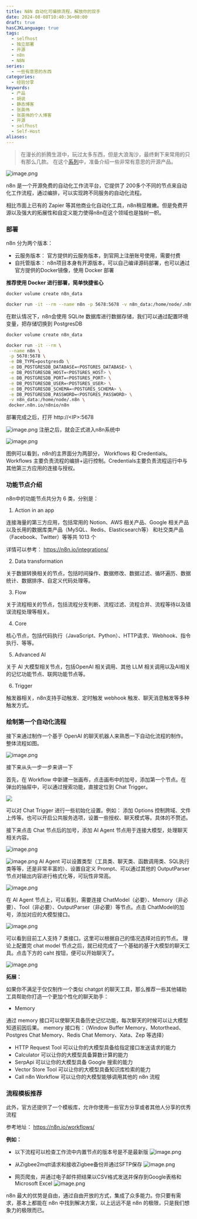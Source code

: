 ```yaml
---
title: N8N 自动化可编排流程，解放你的双手
date: 2024-08-08T10:40:36+08:00
draft: true
hasCJKLanguage: true
tags:
  - selfhost
  - 独立部署
  - 开源
  - n8n
  - N8N
series:
  - 一些有意思的东西
categories:
  - 经验分享
keywords:
  - 产品
  - 胡说
  - 静态博客
  - 张英伟
  - 张英伟的个人博客
  - 开源
  - selfhost
  - Self-Host
aliases:
---
```

> 在漫长的折腾生涯中，玩过太多东西，但是大浪淘沙，最终剩下来常用的只有那么几款。 在这个[系列](/tags/selfhost/)中，准备介绍一些非常有意思的开源产品。


![image.png](https://hushuo.zhangyingwei.com/20240808110428.png)


n8n 是一个开源免费的自动化工作流平台，它提供了 200多个不同的节点来自动化工作流程，通过编排，可以实现跨不同服务的自动化流程。

相比市面上已有的 Zapier 等其他商业化自动化工具，n8n稍显稚嫩。但是免费开源以及强大的拓展性和自定义能力使得n8n在这个领域也是独树一帜。 


### 部署

n8n 分为两个版本：
- 云服务版本： 官方提供的云服务版本，到官网上注册账号使用，需要付费
- 自托管版本： n8n项目本身有开源版本，可以自己编译源码部署，也可以通过官方提供的Docker镜像，使用 Docker 部署

**推荐使用 Docker 进行部署，简单快捷省心**

```bash
docker volume create n8n_data

docker run -it --rm --name n8n -p 5678:5678 -v n8n_data:/home/node/.n8n docker.n8n.io/n8nio/n8n
```

在默认情况下，n8n会使用 SQLite 数据库进行数据存储，我们可以通过配置环境变量，把存储切换到 PostgresDB

```bash
docker volume create n8n_data

docker run -it --rm \
 --name n8n \
 -p 5678:5678 \
 -e DB_TYPE=postgresdb \
 -e DB_POSTGRESDB_DATABASE=<POSTGRES_DATABASE> \
 -e DB_POSTGRESDB_HOST=<POSTGRES_HOST> \
 -e DB_POSTGRESDB_PORT=<POSTGRES_PORT> \
 -e DB_POSTGRESDB_USER=<POSTGRES_USER> \
 -e DB_POSTGRESDB_SCHEMA=<POSTGRES_SCHEMA> \
 -e DB_POSTGRESDB_PASSWORD=<POSTGRES_PASSWORD> \
 -v n8n_data:/home/node/.n8n \
 docker.n8n.io/n8nio/n8n
```


部署完成之后，打开 http://\<IP>:5678

![image.png](https://hushuo.zhangyingwei.com/20240808165040.png)
注册之后，就会正式进入n8n系统中

![image.png](https://hushuo.zhangyingwei.com/20240808165152.png)

图例可以看到，n8n的主界面分为两部分， Workflows 和 Credentials。Workflows 主要负责流程的编排+运行控制。Credentials主要负责流程运行中与其他第三方应用的连接与授权。

### 功能节点介绍

n8n中的功能节点共分为 6 类，分别是：

1.  Action in an app

连接海量的第三方应用，包括常用的 Notion、AWS 相关产品、Google 相关产品以及长用的数据库类产品（MySQL、Redis、Elasticsearch等） 和社交类产品（Facebook、Twitter）等等共 1013 个

详情可以参考： https://n8n.io/integrations/

2. Data transformation

关于数据转换相关的节点，包括时间操作、数据修改、数据过滤、循环遍历、数据统计、数据排序、自定义代码处理等。

3. Flow

关于流程相关的节点，包括流程分支判断、流程过滤、流程合并、流程等待以及错误流程处理等相关。

4. Core

核心节点，包括代码执行（JavaScript、Python）、HTTP请求、Webhook、指令执行、等等。

5. Advanced AI

关于 AI 大模型相关节点，包括OpenAI 相关调用、其他 LLM 相关调用以及AI相关的记忆功能节点、联网功能节点等。

6. Trigger

触发器相关，n8n支持手动触发、定时触发 webhook 触发、聊天消息触发等多种触发方式。

### 绘制第一个自动化流程

接下来通过制作一个基于 OpenAI 的聊天机器人来熟悉一下自动化流程的制作。整体流程如图。

![image.png](https://hushuo.zhangyingwei.com/20240809144842.png)

接下来从头一步一步来讲一下

首先，在 Workflow 中新建一张画布，点击画布中的加号，添加第一个节点。在弹出的抽屉中，可以通过搜索功能，直接定位到 Chat Trigger。

![](https://hushuo.zhangyingwei.com/20240809145427.png)

可以对 Chat Trigger 进行一些初始化设置。例如： 添加 Options 控制跨域、文件上传等。也可以开启公共服务选项，设置一些授权、聊天模式等。具体的不赘述。

接下来点击 Chat 节点后的加号，添加 AI Agent 节点用于连接大模型，处理聊天相关内容。

![image.png](https://hushuo.zhangyingwei.com/20240809145848.png)

![image.png](https://hushuo.zhangyingwei.com/20240809150953.png)
AI Agent 可以设置类型（工具类、聊天类、函数调用类、SQL执行类等等，还是非常丰富的）、设置自定义 Prompt、可以通过其他的 OutputParser 节点对输出内容进行格式化等，可玩性非常高。

![image.png](https://hushuo.zhangyingwei.com/20240809151254.png)

在 AI Agent 节点上，可以看到，需要连接 ChatModel（必要）、Memory（非必要）、Tool（非必要）、OutputParser（非必要）等节点。点击 ChatModel的加号，添加对应的大模型接口。

![image.png](https://hushuo.zhangyingwei.com/20240809153635.png)

可以看到目前工人支持 7 类接口。这里可以根据自己的情况选择对应的节点。 理论上配置完 chat model 节点之后，就已经完成了一个基础的基于大模型的聊天工具。点击下方的 caht 按钮，便可以开始聊天了。

![image.png](https://hushuo.zhangyingwei.com/20240809153918.png)

**拓展：**

如果你不满足于仅仅制作一个类似 chatgpt 的聊天工具，那么推荐一些其他辅助工具帮助你打造一个更加个性化的聊天助手：

- Memory

通过 memory 接口可以使聊天具备历史记忆功能，每次聊天的时候可以让大模型知道前因后果。 memory 接口有：（Window Buffer Memory、Motorthead、Postgres Chat Memory、Redis Chat Memory、Xata、Zep 等选择）

- HTTP Request Tool  可以让你的大模型具备给指定接口发送请求的能力
- Calculator 可以让你的大模型具备算数计算的能力
- SerpApi 可以让你的大模型具备 Google 搜索的能力
- Vector Store Tool 可以让你的大模型具备知识库检索的能力
- Call n8n Workflow 可以让你的大模型能够调用其他的 n8n 流程


### 流程模板推荐

此外，官方还提供了一个模板库，允许你使用一些官方分享或者其他人分享的优秀流程

参考地址： https://n8n.io/workflows/

**例如：**

- 以下流程可以检查工作流中内置节点的版本号是不是最新版
![image.png](https://hushuo.zhangyingwei.com/20240809154912.png)

- 从Zigbee2mqtt请求和接收Zigbee备份并通过SFTP保存
![image.png](https://hushuo.zhangyingwei.com/20240809155023.png)

- 网页爬虫，并通过电子邮件把结果以CSV格式发送并保存到Google表格和Microsoft Excel
![image.png](https://hushuo.zhangyingwei.com/20240809155208.png)


n8n 最大的优势是自由，通过自由开放的方式，集成了众多能力。你只要有需求，基本上都能在 n8n 中找到解决方案，以上远远不是 n8n 的极限，只是我们想象力的极限而已。






